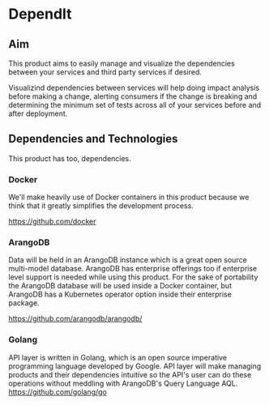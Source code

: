 # DependIt 

## Aim
This product aims to easily manage and visualize the dependencies between your services and third party services if desired.

Visualizind dependencies between services will help doing impact analysis before making a change, alerting consumers if the change is breaking and determining the minimum set of tests across all of your services before and after deployment.

## Dependencies and Technologies
This product has too, dependencies.

### Docker
We'll make heavily use of Docker containers in this product because we think that it greatly simplifies the development process.

https://github.com/docker

### ArangoDB
Data will be held in an ArangoDB instance which is a great open source multi-model database. ArangoDB has enterprise offerings too if enterprise level support is needed while using this product. For the sake of portability the ArangoDB database will be used inside a Docker container, but ArangoDB has a Kubernetes operator option inside their enterprise package.

https://github.com/arangodb/arangodb/

### Golang
API layer is written in Golang, which is an open source imperative programming language developed by Google. API layer will make managing products and their dependencies intuitive so the API's user can do these operations without meddling with ArangoDB's Query Language AQL.
https://github.com/golang/go
